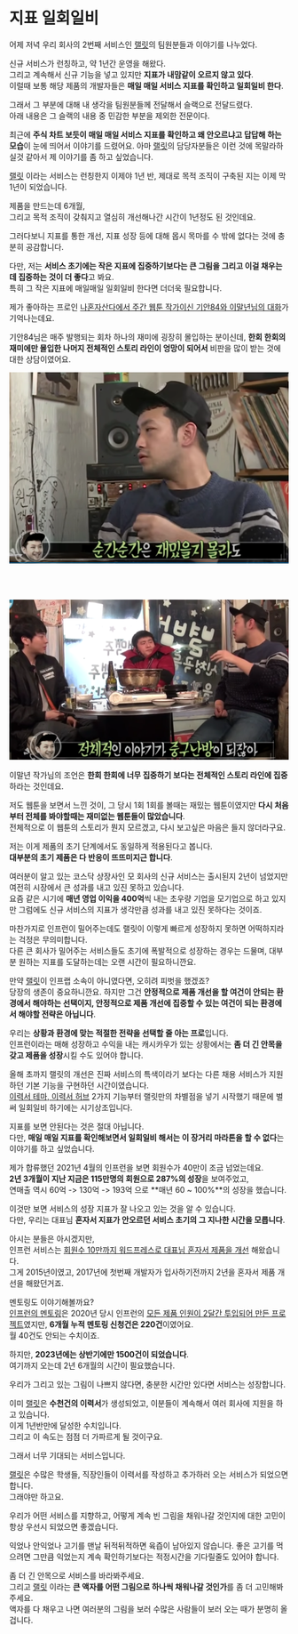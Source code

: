 # 지표 일회일비

어제 저녁 우리 회사의 2번째 서비스인 [랠릿](https://www.rallit.com/hub)의 팀원분들과 이야기를 나누었다.  
  
신규 서비스가 런칭하고, 약 1년간 운영을 해왔다.  
그리고 계속해서 신규 기능을 넣고 있지만 **지표가 내맘같이 오르지 않고 있다**.  
이럴때 보통 해당 제품의 개발자들은 **매일 매일 서비스 지표를 확인하고 일회일비 한다**.  
  
그래서 그 부분에 대해 내 생각을 팀원분들께 전달해서 슬랙으로 전달드렸다.  
아래 내용은 그 슬랙의 내용 중 민감한 부분을 제외한 전문이다.
  


최근에 **주식 차트 보듯이 매일 매일 서비스 지표를 확인하고 왜 안오르냐고 답답해 하는 모습**이 눈에 띄어서 이야기를 드렸어요.
아마 [랠릿](https://www.rallit.com/hub)의 담당자분들은 이런 것에 목말라하실것 같아서 제 이야기를 좀 하고 싶었습니다.

[랠릿](https://www.rallit.com/hub) 이라는 서비스는 런칭한지 이제야 1년 반, 제대로 목적 조직이 구축된 지는 이제 막 1년이 되었습니다.  

제품을 만드는데 6개월,  
그리고 목적 조직이 갖춰지고 열심히 개선해나간 시간이 1년정도 된 것인데요.  

그러다보니 지표를 통한 개선, 지표 성장 등에 대해 몹시 목마를 수 밖에 없다는 것에 충분히 공감합니다.  
  
다만, 저는 **서비스 초기에는 작은 지표에 집중하기보다는 큰 그림을 그리고 이걸 채우는데 집중하는 것이 더 좋다**고 봐요.  
특히 그 작은 지표에 매일매일 일회일비 한다면 더더욱 필요합니다.  
  
제가 좋아하는 프로인 [나혼자산다에서 주간 웹툰 작가이신 기안84와 이말년님의 대화](https://www.youtube.com/watch?v=2QbXTinRDjc)가 기억나는데요.  
  
기안84님은 매주 발행되는 회차 하나의 재미에 굉장히 몰입하는 분이신데, **한회 한회의 재미에만 몰입한 나머지 전체적인 스토리 라인이 엉망이 되어서** 비판을 많이 받는 것에 대한 상담이였어요.

![1](./images/1.png)

<br/><br/>

![2](./images/2.png)


이말년 작가님의 조언은 **한회 한회에 너무 집중하기 보다는 전체적인 스토리 라인에 집중**하라는 것인데요.  

저도 웹툰을 보면서 느낀 것이, 그 당시 1회 1회를 볼때는 재밌는 웹툰이였지만 **다시 처음부터 전체를 봐야할때는 재미없는 웹툰들이 많았습니다**.  
전체적으로 이 웹툰의 스토리가 뭔지 모르겠고, 다시 보고싶은 마음은 들지 않더라구요.

저는 이게 제품의 초기 단계에서도 동일하게 적용된다고 봅니다.  
**대부분의 초기 제품은 다 반응이 뜨뜨미지근 합니다**.  

여러분이 알고 있는 코스닥 상장사인 모 회사의 신규 서비스는 출시된지 2년이 넘었지만 여전히 시장에서 큰 성과를 내고 있진 못하고 있습니다.  
요즘 같은 시기에 **매년 영업 이익을 400억**씩 내는 초우량 기업을 모기업으로 하고 있지만 그럼에도 신규 서비스의 지표가 생각만큼 성과를 내고 있진 못하다는 것이죠.  

  
마찬가지로 인프런이 밀어주는데도 랠릿이 이렇게 빠르게 성장하지 못하면 어떡하지라는 걱정은 무의미합니다.  
다른 큰 회사가 밀어주는 서비스들도 초기에 폭발적으로 성장하는 경우는 드물며, 대부분 원하는 지표를 도달하는데는 오랜 시간이 필요하니깐요.  
  
만약 [랠릿](https://www.rallit.com/hub)이 인프랩 소속이 아니였다면, 오히려 피벗을 했겠죠?  
당장의 생존이 중요하니깐요.
하지만 그건 **안정적으로 제품 개선을 할 여건이 안되는 환경에서 해야하는 선택이지, 안정적으로 제품 개선에 집중할 수 있는 여건이 되는 환경에서 해야할 전략은 아닙니다**.  
  
우리는 **상황과 환경에 맞는 적절한 전략을 선택할 줄 아는 프로**입니다.  
인프런이라는 매해 성장하고 수익을 내는 캐시카우가 있는 상황에서는 **좀 더 긴 안목을 갖고 제품을 성장**시킬 수도 있어야 합니다.  
  
올해 초까지 랠릿의 개선은 진짜 서비스의 특색이라기 보다는 다른 채용 서비스가 지원하던 기본 기능을 구현하던 시간이였습니다.  
[이력서 테마, 이력서 허브](https://www.rallit.com/feed) 2가지 기능부터 랠릿만의 차별점을 넣기 시작했기 때문에 벌써 일회일비 하기에는 시기상조입니다.  
  
지표를 보면 안된다는 것은 절대 아닙니다.  
다만, **매일 매일 지표를 확인해보면서 일회일비 해서는 이 장거리 마라톤을 할 수 없다**는 이야기를 하고 싶었습니다.

제가 합류했던 2021년 4월의 인프런을 보면 회원수가 40만이 조금 넘었는데요.  
**2년 3개월이 지난 지금은 115만명의 회원으로 287%의 성장**을 보여주었고,  
연매출 역시 60억 -> 130억 -> 193억 으로 **매년 60 ~ 100%**의 성장을 했습니다.  
  
이것만 보면 서비스의 성장 지표가 잘 나오고 있는 것을 알 수 있습니다.  
다만, 우리는 대표님 **혼자서 지표가 안오르던 서비스 초기의 그 지나한 시간을 모릅니다**.  
  
아시는 분들은 아시겠지만,  
인프런 서비스는 [회원수 10만까지 워드프레스로 대표님 혼자서 제품을 개선](https://www.hyungjoo.me/%EA%B5%AD%EB%AF%BC%EB%8C%80-%EB%B0%9C%ED%91%9C-%EC%9D%B8%ED%94%84%EB%9E%A9/) 해왔습니다.  
그게 2015년이였고, 2017년에 첫번째 개발자가 입사하기전까지 2년을 혼자서 제품 개선을 해왔던거죠.  
  
멘토링도 이야기해볼까요?  
[인프런의 멘토링](https://www.inflearn.com/mentors)은 2020년 당시 인프런의 [모든 제품 인원이 2달간 투입되어 만든 프로젝트](https://www.inflearn.com/pages/weekly-inflearn-19)였지만, **6개월 누적 멘토링 신청건은 220건**이였어요.  
월 40건도 안되는 수치이죠.
 
하지만, **2023년에는 상반기에만 1500건이 되었습니다**.  
여기까지 오는데 2년 6개월의 시간이 필요했습니다.

우리가 그리고 있는 그림이 나쁘지 않다면, 충분한 시간만 있다면 서비스는 성장합니다.  
  
이미 [랠릿](https://www.rallit.com/hub)은 **수천건의 이력서**가 생성되었고, 이분들이 계속해서 여러 회사에 지원을 하고 있습니다.    
이게 1년반만에 달성한 수치입니다.  
그리고 이 속도는 점점 더 가파르게 될 것이구요.  

그래서 너무 기대되는 서비스입니다.  

[랠릿](https://www.rallit.com/hub)은 수많은 학생들, 직장인들이 이력서를 작성하고 추가하러 오는 서비스가 되었으면 합니다.  
그래야만 하고요.  

우리가 어떤 서비스를 지향하고, 어떻게 계속 빈 그림을 채워나갈 것인지에 대한 고민이 항상 우선시 되었으면 좋겠습니다.  

익었나 안익었나 고기를 맨날 뒤적뒤적하면 육즙이 남아있지 않습니다.
좋은 고기를 먹으려면 그만큼 익었는지 계속 확인하기보다는 적정시간을 기다릴줄도 있어야 합니다.  
 
좀 더 긴 안목으로 서비스를 바라봐주세요.  
그리고 [랠릿](https://www.rallit.com/hub) 이라는 **큰 액자를 어떤 그림으로 하나씩 채워나갈 것인가**를 좀 더 고민해봐주세요.  
액자를 다 채우고 나면 여러분의 그림을 보러 수많은 사람들이 보러 오는 때가 분명히 올겁니다.

  


